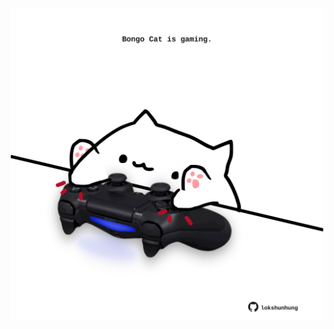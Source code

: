 <!-- built at 06/09/2024, 12:00:52 UTC -->
<p align="center">
  <img width="500" height="500" src="./ReadmeImage.svg">
</p>
